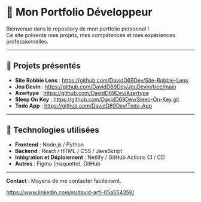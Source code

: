 # 🌟 Mon Portfolio Développeur

Bienvenue dans le repository de mon portfolio personnel !  
Ce site présente mes projets, mes compétences et mes expériences professionnelles.

---

## 🧩 Projets présentés

- **Site Robbie Lens** : https://github.com/DavidD69Dev/Site-Robbie-Lens
- **Jeu Devin** : https://github.com/DavidD69Dev/JeuDevin/tree/main
- **Azertype** : https://github.com/DavidD69Dev/Azertype  
- **Sleep On Key** : https://github.com/DavidD69Dev/Sleep-On-Key.git
- **Todo App** : https://github.com/DavidD69Dev/Todo-App

---

## 🚀 Technologies utilisées

- **Frontend** : Node.js / Python 
- **Backend** : React / HTML / CSS / JavaScript   
- **Intégration et Déploiement** : Netlify / GitHub Actions CI / CD
- **Autres** : Figma (maquette), GitHub 

---

**Contact** : Moyens de me contacter facilement.

https://www.linkedin.com/in/david-arfi-05a554358/
